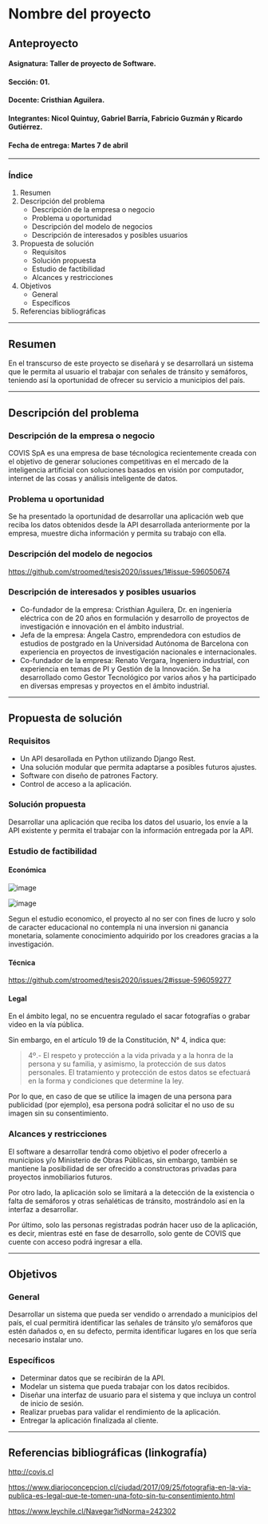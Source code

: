# Nombre del proyecto
## Anteproyecto

#### Asignatura: Taller de proyecto de Software.
#### Sección: 01.
#### Docente: Cristhian Aguilera.
#### Integrantes: Nicol Quintuy, Gabriel Barría, Fabricio Guzmán y Ricardo Gutiérrez.
#### Fecha de entrega: Martes 7 de abril

---

### Índice
1. Resumen
2. Descripción del problema
   - Descripción de la empresa o negocio
   - Problema u oportunidad
   - Descripción del modelo de negocios
   - Descripción de interesados y posibles usuarios
3. Propuesta de solución
   - Requisitos
   - Solución propuesta
   - Estudio de factibilidad
   - Alcances y restricciones
4. Objetivos
   - General
   - Específicos
5. Referencias bibliográficas

---

## Resumen

En el transcurso de este proyecto se diseñará y se desarrollará un sistema que le permita al usuario el trabajar con señales de tránsito y semáforos, teniendo así la oportunidad de ofrecer su servicio a municipios del país.

---

## Descripción del problema
### Descripción de la empresa o negocio

COVIS SpA es una empresa de base técnologica recientemente creada con el objetivo de generar soluciones competitivas en el mercado de la inteligencia artificial con soluciones basados en visión por computador, internet de las cosas y análisis inteligente de datos.

### Problema u oportunidad

Se ha presentado la oportunidad de desarrollar una aplicación web que reciba los datos obtenidos desde la API desarrollada anteriormente por la empresa, muestre dicha información y permita su trabajo con ella.

### Descripción del modelo de negocios

https://github.com/stroomed/tesis2020/issues/1#issue-596050674

### Descripción de interesados y posibles usuarios

- Co-fundador de la empresa: Cristhian Aguilera, Dr. en ingeniería eléctrica con de 20 años en formulación y desarrollo de proyectos de investigación e innovación en el ámbito industrial.
- Jefa de la empresa: Ángela Castro, emprendedora con estudios de estudios de postgrado en la Universidad Autónoma de Barcelona con experiencia en proyectos de investigación nacionales e internacionales.
- Co-fundador de la empresa: Renato Vergara, Ingeniero industrial, con experiencia en temas de PI y Gestión de la Innovación. Se ha desarrollado como Gestor Tecnológico por varios años y ha participado en diversas empresas y proyectos en el ámbito industrial.

---

## Propuesta de solución
### Requisitos

- Un API desarollada en Python utilizando Django Rest.
- Una solución modular que permita adaptarse a posibles futuros ajustes.
- Software con diseño de patrones Factory.
- Control de acceso a la aplicación.

### Solución propuesta

Desarrollar una aplicación que reciba los datos del usuario, los envíe a la API existente y permita el trabajar con la información entregada por la API.

### Estudio de factibilidad

#### Económica

![image](https://user-images.githubusercontent.com/62030014/78712305-6f19e280-78e6-11ea-8567-061f6c235103.png)

![image](https://user-images.githubusercontent.com/62030014/78712332-793be100-78e6-11ea-9f68-4639cc1afae7.png)

Segun el estudio economico, el proyecto al no ser con fines de lucro y solo de caracter educacional no contempla ni una inversion ni ganancia monetaria, solamente conocimiento adquirido por los creadores gracias a la investigación.

#### Técnica

https://github.com/stroomed/tesis2020/issues/2#issue-596059277

#### Legal

En el ámbito legal, no se encuentra regulado el sacar fotografías o grabar video en la vía pública. 

Sin embargo, en el artículo 19 de la Constitución, N° 4, indica que:

> 4º.- El respeto y protección a la vida privada y a la honra de la persona y su familia, y asimismo, la protección de sus datos personales. El tratamiento y protección de estos datos se efectuará en la forma y condiciones que determine la ley.

Por lo que, en caso de que se utilice la imagen de una persona para publicidad (por ejemplo), esa persona podrá solicitar el no uso de su imagen sin su consentimiento.

### Alcances y restricciones

El software a desarrollar tendrá como objetivo el poder ofrecerlo a municipios y/o Ministerio de Obras Públicas, sin embargo, también se mantiene la posibilidad de ser ofrecido a constructoras privadas para proyectos inmobiliarios futuros.

Por otro lado, la aplicación solo se limitará a la detección de la existencia o falta de semáforos y otras señaléticas de tránsito, mostrándolo así en la interfaz a desarrollar.

Por último, solo las personas registradas podrán hacer uso de la aplicación, es decir, mientras esté en fase de desarrollo, solo gente de COVIS que cuente con acceso podrá ingresar a ella.

---

## Objetivos
### General

Desarrollar un sistema que pueda ser vendido o arrendado a municipios del país, el cual permitirá identificar las señales de tránsito y/o semáforos que estén dañados o, en su defecto, permita identificar lugares en los que sería necesario instalar uno.

### Específicos

- Determinar datos que se recibirán de la API.
- Modelar un sistema que pueda trabajar con los datos recibidos.
- Diseñar una interfaz de usuario para el sistema y que incluya un control de inicio de sesión.
- Realizar pruebas para validar el rendimiento de la aplicación.
- Entregar la aplicación finalizada al cliente.

---

## Referencias bibliográficas (linkografía)

http://covis.cl

https://www.diarioconcepcion.cl/ciudad/2017/09/25/fotografia-en-la-via-publica-es-legal-que-te-tomen-una-foto-sin-tu-consentimiento.html

https://www.leychile.cl/Navegar?idNorma=242302
